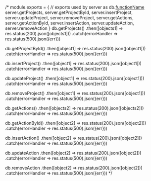 /*
module.exports = { // exports used by server as db.[functionName]()
  server.getProjects,
  server.getProjectById,
  server.insertProject,
  server.updateProject,
  server.removeProject,
  server.getActions,
  server.getActionById,
  server.insertAction,
  server.updateAction,
  server.removeAction
}
db.getProjects()
    .then([objects1] => res.status(200).json([objects1]))
    .catch(errorHandler => res.status(500).json({err}))

  db.getProjectById()
    .then([object1] => res.status(200).json([object1]))
    .catch(errorHandler => res.status(500).json({err}))

  db.insertProject()
    .then([object1] => res.status(200).json([object1]))
    .catch(errorHandler => res.status(500).json({err}))

  db.updateProject()
    .then([object1] => res.status(200).json([object1]))
    .catch(errorHandler => res.status(500).json({err}))

  db.removeProject()
    .then([object1] => res.status(200).json([object1]))
    .catch(errorHandler => res.status(500).json({err}))

  db.getActions()
    .then([objects2] => res.status(200).json([objects2]))
    .catch(errorHandler => res.status(500).json({err}))

  db.getActionById()
    .then([object2] => res.status(200).json([object2]))
    .catch(errorHandler => res.status(500).json({err}))

  db.insertAction()
    .then([object2] => res.status(200).json([object2]))
    .catch(errorHandler => res.status(500).json({err}))

  db.updateAction
    .then([object2] => res.status(200).json([object2]))
    .catch(errorHandler => res.status(500).json({err}))

  db.removeAction
    .then([object2] => res.status(200).json([object2]))
    .catch(errorHandler => res.status(500).json({err}))
*/
